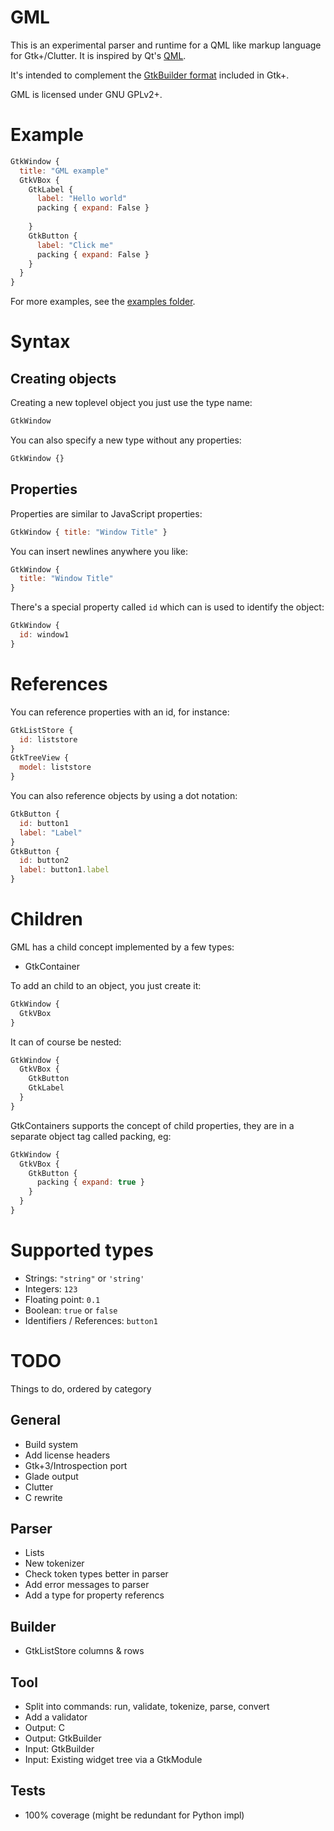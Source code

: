 # GML

This is an experimental parser and runtime for a QML like markup language
for Gtk+/Clutter. It is inspired by Qt's [QML](http://en.wikipedia.org/wiki/QML).

It's intended to complement the [GtkBuilder format](http://developer.gnome.org/gtk3/stable/GtkBuilder.html#GtkBuilder.description)
included in Gtk+.

GML is licensed under GNU GPLv2+.

# Example

```javascript
GtkWindow {
  title: "GML example"
  GtkVBox {
    GtkLabel {
      label: "Hello world"
      packing { expand: False }
    
    }
    GtkButton {
      label: "Click me"
      packing { expand: False }
    }
  }
}
```

For more examples, see the [examples folder](https://github.com/jdahlin/gml/blob/master/examples/).

# Syntax

## Creating objects

Creating a new toplevel object you just use the type name:

```javascript
GtkWindow
```

You can also specify a new type without any properties:

```javascript
GtkWindow {}
```

## Properties

Properties are similar to JavaScript properties:

```javascript
GtkWindow { title: "Window Title" }
```

You can insert newlines anywhere you like:

```javascript
GtkWindow {
  title: "Window Title"
}
```

There's a special property called ``id`` which can is used to identify the object:

```javascript
GtkWindow {
  id: window1
}
```

# References

You can reference properties with an id, for instance:

```javascript
GtkListStore {
  id: liststore
}
GtkTreeView {
  model: liststore
}
```

You can also reference objects by using a dot notation:

```javascript
GtkButton {
  id: button1
  label: "Label"
}
GtkButton {
  id: button2
  label: button1.label
}
```

# Children

GML has a child concept implemented by a few types:
* GtkContainer

To add an child to an object, you just create it:

```javascript
GtkWindow {
  GtkVBox
}
```

It can of course be nested:

```javascript
GtkWindow {
  GtkVBox {
    GtkButton
    GtkLabel
  }
}
```

GtkContainers supports the concept of child properties, they are in a separate
object tag called packing, eg:

```javascript
GtkWindow {
  GtkVBox {
    GtkButton {
      packing { expand: true }
    }
  }
}
```

# Supported types

* Strings: ``"string"`` or ``'string'``
* Integers: ``123``
* Floating point: ``0.1``
* Boolean: ``true`` or ``false``
* Identifiers / References: ``button1``

# TODO

Things to do, ordered by category

## General
* Build system
* Add license headers
* Gtk+3/Introspection port
* Glade output
* Clutter
* C rewrite

## Parser
* Lists
* New tokenizer
* Check token types better in parser
* Add error messages to parser
* Add a type for property referencs

## Builder
* GtkListStore columns & rows

## Tool
* Split into commands: run, validate, tokenize, parse, convert
* Add a validator
* Output: C
* Output: GtkBuilder
* Input: GtkBuilder
* Input: Existing widget tree via a GtkModule

## Tests
* 100% coverage (might be redundant for Python impl)
